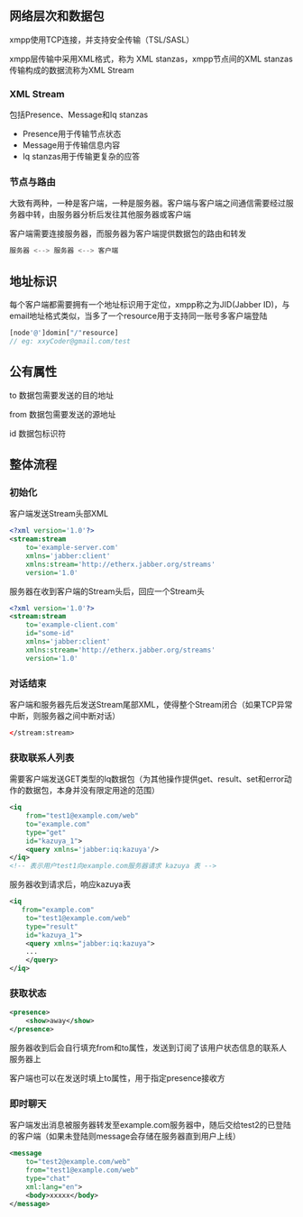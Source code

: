 ## 网络层次和数据包

xmpp使用TCP连接，并支持安全传输（TSL/SASL）

xmpp层传输中采用XML格式，称为 XML stanzas，xmpp节点间的XML stanzas传输构成的数据流称为XML Stream

### XML Stream

包括Presence、Message和Iq stanzas

* Presence用于传输节点状态
* Message用于传输信息内容
* Iq stanzas用于传输更复杂的应答

### 节点与路由

大致有两种，一种是客户端，一种是服务器。客户端与客户端之间通信需要经过服务器中转，由服务器分析后发往其他服务器或客户端

客户端需要连接服务器，而服务器为客户端提供数据包的路由和转发

```JavaScript
服务器 <--> 服务器 <--> 客户端
```

## 地址标识

每个客户端都需要拥有一个地址标识用于定位，xmpp称之为JID(Jabber ID)，与email地址格式类似，当多了一个resource用于支持同一账号多客户端登陆

```JavaScript
[node'@']domin["/"resource]
// eg: xxyCoder@gmail.com/test
```

## 公有属性

to 数据包需要发送的目的地址

from 数据包需要发送的源地址

id 数据包标识符

## 整体流程

### 初始化

客户端发送Stream头部XML

```XML
<?xml version='1.0'?>
<stream:stream
    to='example-server.com'
    xmlns='jabber:client'
    xmlns:stream='http://etherx.jabber.org/streams'
    version='1.0'  
```

服务器在收到客户端的Stream头后，回应一个Stream头

```XML
<?xml version='1.0'?>
<stream:stream
    to='example-client.com'
    id="some-id"
    xmlns='jabber:client'
    xmlns:stream='http://etherx.jabber.org/streams'
    version='1.0'  
```

### 对话结束

客户端和服务器先后发送Stream尾部XML，使得整个Stream闭合（如果TCP异常中断，则服务器之间中断对话）

```XML
</stream:stream>
```

### 获取联系人列表

需要客户端发送GET类型的Iq数据包（为其他操作提供get、result、set和error动作的数据包，本身并没有限定用途的范围）

```XML
<iq
    from="test1@example.com/web"
    to="example.com"
    type="get"
    id="kazuya_1">
    <query xmlns='jabber:iq:kazuya'/>
</iq>
<!-- 表示用户test1向example.com服务器请求 kazuya 表 -->
```

服务器收到请求后，响应kazuya表

```XML
<iq
   from="example.com"
    to="test1@example.com/web"
    type="result"
    id="kazuya_1">
    <query xmlns="jabber:iq:kazuya">
    ...
    </query>
</iq>
```

### 获取状态

```XML
<presence>
    <show>away</show>
</presence>
```

服务器收到后会自行填充from和to属性，发送到订阅了该用户状态信息的联系人服务器上

客户端也可以在发送时填上to属性，用于指定presence接收方

### 即时聊天

客户端发出消息被服务器转发至example.com服务器中，随后交给test2的已登陆的客户端（如果未登陆则message会存储在服务器直到用户上线）

```XML
<message
    to="test2@example.com/web"
    from="test1@example.com/web"
    type="chat"
    xml:lang="en">
    <body>xxxxx</body>
</message>
```
